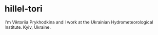 # hillel-tori
I'm Viktoriia Prykhodkina and
I work at the Ukrainian Hydrometeorological Institute. Kyiv, Ukraine.
